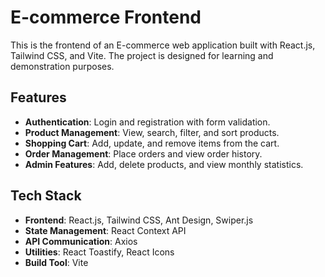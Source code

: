 # E-commerce Frontend

This is the frontend of an E-commerce web application built with React.js, Tailwind CSS, and Vite. The project is designed for learning and demonstration purposes.

## Features

- **Authentication**: Login and registration with form validation.
- **Product Management**: View, search, filter, and sort products.
- **Shopping Cart**: Add, update, and remove items from the cart.
- **Order Management**: Place orders and view order history.
- **Admin Features**: Add, delete products, and view monthly statistics.

## Tech Stack

- **Frontend**: React.js, Tailwind CSS, Ant Design, Swiper.js
- **State Management**: React Context API
- **API Communication**: Axios
- **Utilities**: React Toastify, React Icons
- **Build Tool**: Vite
